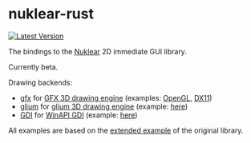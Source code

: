 # nuklear-rust

[![Latest Version](https://img.shields.io/crates/v/nuklear-rust.svg)](https://crates.io/crates/nuklear-rust)

The bindings to the [Nuklear](https://github.com/vurtun/nuklear) 2D immediate GUI library. 

Currently beta.

Drawing backends:
* [gfx](https://github.com/snuk182/nuklear-backend-gfx) for [GFX 3D drawing engine](https://github.com/gfx-rs/gfx) (examples: [OpenGL](https://github.com/snuk182/nuklear-test), [DX11](https://github.com/snuk182/nuklear-test/tree/dx11))
* [glium](https://github.com/snuk182/nuklear-backend-glium) for [glium 3D drawing engine](https://github.com/tomaka/glium) (example: [here](https://github.com/snuk182/nuklear-test/tree/glium))
* [GDI](https://github.com/snuk182/nuklear-backend-gdi) for [WinAPI GDI](https://msdn.microsoft.com/en-us/library/windows/desktop/dd145203(v=vs.85).aspx) (example: [here](https://github.com/snuk182/nuklear-test/tree/gdi))

All examples are based on the [extended example](https://github.com/vurtun/nuklear/blob/master/example/extended.c) of the original library.
